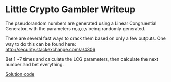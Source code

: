# Little Crypto Gambler Writeup

The pseudorandom numbers are generated using a Linear Congruential Generator, with the parameters m,a,c,s being randomly generated.

There are several fast ways to crack them based on only a few outputs. One way to do this can be found here: http://security.stackexchange.com/a/4306


Bet 1 ~7 times and calculate the LCG parameters, then calculate the next number and bet everything.

[Solution code](https://github.com/bobacadodl/ctfx-problems/blob/master/crypto/little_crypto_gambler-150/gamble_solution.py)
